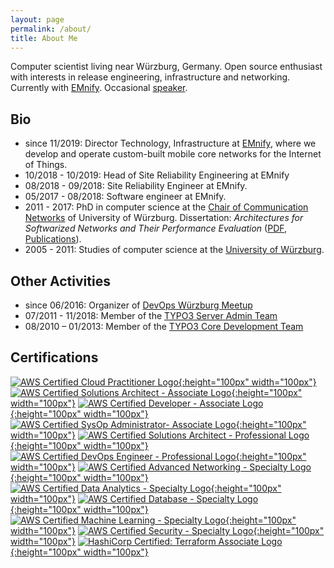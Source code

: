 ```yaml
---
layout: page
permalink: /about/
title: About Me
---
```


Computer scientist living near Würzburg, Germany. Open source enthusiast with interests in release engineering, infrastructure and networking. Currently with [EMnify](https:///www.emnify.com). Occasional [speaker](/speaking/).

## Bio

- since 11/2019: Director Technology, Infrastructure at [EMnify](https:///www.emnify.com), where we develop and operate custom-built mobile core networks for the Internet of Things.
- 10/2018 - 10/2019: Head of Site Reliability Engineering at EMnify
- 08/2018 - 09/2018: Site Reliability Engineer at EMnify.
- 05/2017 - 08/2018: Software engineer at EMnify.
- 2011 - 2017: PhD in computer science at the [Chair of Communication Networks](http://comnet.informatik.uni-wuerzburg.de) of University of Würzburg. Dissertation: _Architectures for Softwarized Networks and Their Performance Evaluation_ ([PDF](https://opus.bibliothek.uni-wuerzburg.de/frontdoor/index/index/docId/15063), [Publications](http://www.comnet.informatik.uni-wuerzburg.de/team/alumni/steffen-gebert/)).
- 2005 - 2011: Studies of computer science at the [University of Würzburg](https://www.uni-wuerzburg.de).

## Other Activities

- since 06/2016: Organizer of [DevOps Würzburg Meetup](https://www.meetup.com/de-DE/DevOps-Wuerzburg-Mainfranken/)
- 07/2011 - 11/2018: Member of the [TYPO3 Server Admin Team](https://typo3.org/community/teams/server-team) 
- 08/2010 – 01/2013: Member of the [TYPO3 Core Development Team](https://typo3.org/community/teams/typo3-development)

## Certifications

[![AWS Certified Cloud Practitioner Logo](/images/aws-cert-cloud-practitioner.png){:height="100px" width="100px"}](https://www.youracclaim.com/badges/292dd973-644c-4a63-af57-ecb32062d91e/)
[![AWS Certified Solutions Architect - Associate Logo](/images/aws-cert-sa-assoc.png){:height="100px" width="100px"}](https://www.youracclaim.com/badges/cc056a22-17d3-4564-82ed-22daafdaab5c/)
[![AWS Certified Developer - Associate Logo](/images/aws-cert-developer.png){:height="100px" width="100px"}](https://www.youracclaim.com/badges/902ae054-7fd9-4fd8-a3b8-d2094558df35/)
[![AWS Certified SysOp Administrator- Associate Logo](/images/aws-cert-sysop.png){:height="100px" width="100px"}](https://www.youracclaim.com/badges/2263f3bf-b0bc-4c79-8465-1115ba6a5c8b/)
[![AWS Certified Solutions Architect - Professional Logo](/images/aws-cert-sa.png){:height="100px" width="100px"}](https://www.youracclaim.com/badges/31cb2dce-31c7-4963-a434-6962072cdace/)
[![AWS Certified DevOps Engineer - Professional Logo](/images/aws-cert-devops.png){:height="100px" width="100px"}](https://www.youracclaim.com/badges/8ed87466-f2c6-4ffb-9e17-ee1026126a1b)
[![AWS Certified Advanced Networking - Specialty Logo](/images/aws-cert-networking.png){:height="100px" width="100px"}](https://www.youracclaim.com/badges/bce3975e-b868-40df-acad-66820e8a8271)
[![AWS Certified Data Analytics - Specialty Logo](/images/aws-cert-data-analytics.png){:height="100px" width="100px"}](https://www.youracclaim.com/badges/13f543cb-21e3-4dac-8527-0935e11f0dda)
[![AWS Certified Database - Specialty Logo](/images/aws-cert-database.png){:height="100px" width="100px"}](https://www.youracclaim.com/badges/5e63525f-c089-48d5-addc-ff48e6a332b6)
[![AWS Certified Machine Learning - Specialty Logo](/images/aws-cert-machine-learning.png){:height="100px" width="100px"}](https://www.youracclaim.com/badges/6f0ebe20-5aa4-48f9-a57c-d3c91f0b3688/public_url)
[![AWS Certified Security - Specialty Logo](/images/aws-cert-security.png){:height="100px" width="100px"}](https://www.youracclaim.com/badges/332c15cc-2567-4867-a2c3-9e2607385f08)
[![HashiCorp Certified: Terraform Associate Logo](/images/hashicorp-cert-terraform-associate.png){:height="100px" width="100px"}](https://www.youracclaim.com/badges/7e3bd335-2cd5-42e5-ae33-884d390fc6fe)
